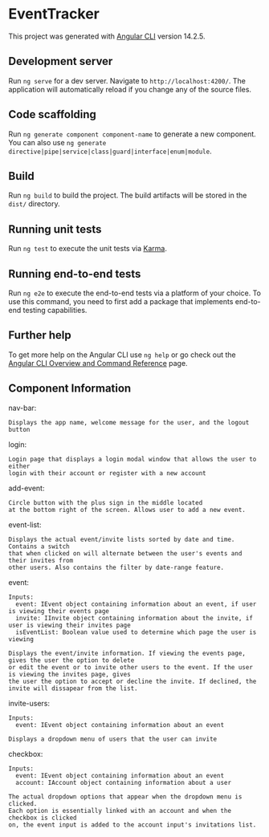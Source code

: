 # EventTracker

This project was generated with [Angular CLI](https://github.com/angular/angular-cli) version 14.2.5.

## Development server

Run `ng serve` for a dev server. Navigate to `http://localhost:4200/`. The application will automatically reload if you change any of the source files.

## Code scaffolding

Run `ng generate component component-name` to generate a new component. You can also use `ng generate directive|pipe|service|class|guard|interface|enum|module`.

## Build

Run `ng build` to build the project. The build artifacts will be stored in the `dist/` directory.

## Running unit tests

Run `ng test` to execute the unit tests via [Karma](https://karma-runner.github.io).

## Running end-to-end tests

Run `ng e2e` to execute the end-to-end tests via a platform of your choice. To use this command, you need to first add a package that implements end-to-end testing capabilities.

## Further help

To get more help on the Angular CLI use `ng help` or go check out the [Angular CLI Overview and Command Reference](https://angular.io/cli) page.

## Component Information

nav-bar: 
  
    Displays the app name, welcome message for the user, and the logout button

login: 
  
    Login page that displays a login modal window that allows the user to either 
    login with their account or register with a new account

add-event: 

    Circle button with the plus sign in the middle located 
    at the bottom right of the screen. Allows user to add a new event. 

event-list: 

    Displays the actual event/invite lists sorted by date and time. Contains a switch 
    that when clicked on will alternate between the user's events and their invites from 
    other users. Also contains the filter by date-range feature.  

event: 

    Inputs:
      event: IEvent object containing information about an event, if user is viewing their events page
      invite: IInvite object containing information about the invite, if user is viewing their invites page
      isEventList: Boolean value used to determine which page the user is viewing
  
    Displays the event/invite information. If viewing the events page, gives the user the option to delete 
    or edit the event or to invite other users to the event. If the user is viewing the invites page, gives 
    the user the option to accept or decline the invite. If declined, the invite will dissapear from the list.

invite-users:

    Inputs:
      event: IEvent object containing information about an event

    Displays a dropdown menu of users that the user can invite

checkbox:

    Inputs:
      event: IEvent object containing information about an event
      account: IAccount object containing information about a user 

    The actual dropdown options that appear when the dropdown menu is clicked. 
    Each option is essentially linked with an account and when the checkbox is clicked
    on, the event input is added to the account input's invitations list. 
    
